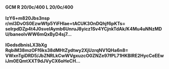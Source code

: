 #### GCM R 20/0c/400 L 20/0c/400
**IzY6+m820Jbs3nsp**<br/>**r/ml3DvOS0EzwWfp5YiFHlae+tACUK3OnDQhjf6pKTs=**<br/>**seIrpdDZp4t4J0sveIAymb6UnruJ8yicz1Sv4YCjnkTdAk/K4Mu4uNNzMDU/baneoIvWW6mQxByD4sj7...**<br/><br/>
**IGedsdbnisLX3bXg**<br/>**RqbiM38mzOFf6ks38dMHtZydtwy2XjUzrqNV1QHa6n8=**<br/>**VWxnTgiDRD5/JbZNRLkCwWVgxuzcO0ZNZe97fPL71HKBIRE2HycCeEEwiJm0EQmtXXT9dJVyCX6oHeCH...**
